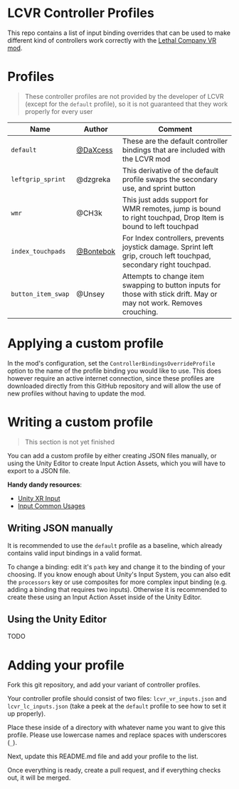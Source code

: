 # LCVR Controller Profiles

This repo contains a list of input binding overrides that can be used to make different kind of controllers work correctly with the [Lethal Company VR mod](https://github.com/DaXcess/LCVR).

# Profiles

> These controller profiles are not provided by the developer of LCVR (except for the `default` profile), so it is not guaranteed that they work properly for every user

| Name               | Author                                   | Comment                                                                                                              |
| -----------------  | ---------------------------------------- | ------------------------------------------------------------------------------------------------------------------ 
| `default`          | [@DaXcess](https://github.com/DaXcess)   | These are the default controller bindings that are included with the LCVR mod                                        |
| `leftgrip_sprint`  | @dzgreka                                 | This derivative of the default profile swaps the secondary use, and sprint button                                    |
| `wmr`              | @CH3k                                    | This just adds support for WMR remotes, jump is bound to right touchpad, Drop Item is bound to left touchpad         |
| `index_touchpads`  | [@Bontebok](https://github.com/Bontebok) | For Index controllers, prevents joystick damage. Sprint left grip, crouch left touchpad, secondary right touchpad.   |
| `button_item_swap` | @Unsey                                   | Attempts to change item swapping to button inputs for those with stick drift. May or may not work. Removes crouching.|

# Applying a custom profile

In the mod's configuration, set the `ControllerBindingsOverrideProfile` option to the name of the profile binding you would like to use. This does however require an active internet connection, since these profiles are downloaded directly from this GitHub repository and will allow the use of new profiles without having to update the mod.

# Writing a custom profile

> This section is not yet finished

You can add a custom profile by either creating JSON files manually, or using the Unity Editor to create Input Action Assets, which you will have to export to a JSON file.

**Handy dandy resources**:

- [Unity XR Input](https://docs.unity3d.com/Manual/xr_input.html)
- [Input Common Usages](https://docs.unity3d.com/ScriptReference/XR.CommonUsages.html)

## Writing JSON manually

It is recommended to use the `default` profile as a baseline, which already contains valid input bindings in a valid format.

To change a binding: edit it's `path` key and change it to the binding of your choosing. If you know enough about Unity's Input System, you can also edit the `processors` key or use composites for more complex input binding (e.g. adding a binding that requires two inputs). Otherwise it is recommended to create these using an Input Action Asset inside of the Unity Editor.

## Using the Unity Editor

TODO

# Adding your profile

Fork this git repository, and add your variant of controller profiles.

Your controller profile should consist of two files: `lcvr_vr_inputs.json` and `lcvr_lc_inputs.json` (take a peek at the `default` profile to see how to set it up properly).

Place these inside of a directory with whatever name you want to give this profile. Please use lowercase names and replace spaces with underscores (`_`).

Next, update this README.md file and add your profile to the list.

Once everything is ready, create a pull request, and if everything checks out, it will be merged.
